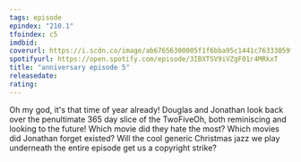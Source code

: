 ```yaml
---
tags: episode
epindex: "210.1"
tfoindex: c5
imdbid: 
coverurl: https://i.scdn.co/image/ab67656300005f1f6bba95c1441c76333059f53a
spotifyurl: https://open.spotify.com/episode/3IBXTSV9iVZgF01r4MRkxT
title: "anniversary episode 5"
releasedate: 
rating:
---
```


Oh my god, it's that time of year already! Douglas and Jonathan look back over the penultimate 365 day slice of the TwoFiveOh, both reminiscing and looking to the future! Which movie did they hate the most? Which movies did Jonathan forget existed? Will the cool generic Christmas jazz we play underneath the entire episode get us a copyright strike?
